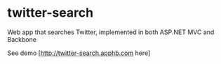 twitter-search
==============

Web app that searches Twitter, implemented in both ASP.NET MVC and Backbone

See demo [http://twitter-search.apphb.com here]